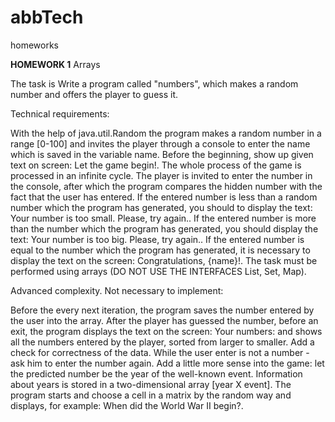 # abbTech
homeworks 

**HOMEWORK 1**
Arrays

The task is
Write a program called "numbers", which makes a random number and offers the player to guess it.

Technical requirements:

With the help of java.util.Random the program makes a random number in a range [0-100] and invites the player through a console to enter the name which is saved in the variable name.
Before the beginning, show up given text on screen: Let the game begin!.
The whole process of the game is processed in an infinite cycle.
The player is invited to enter the number in the console, after which the program compares the hidden number with the fact that the user has entered.
If the entered number is less than a random number which the program has generated, you should to display the text: Your number is too small. Please, try again.. If the entered number is more than the number which the program has generated, you should display the text: Your number is too big. Please, try again..
If the entered number is equal to the number which the program has generated, it is necessary to display the text on the screen: Congratulations, {name}!.
The task must be performed using arrays (DO NOT USE THE INTERFACES List, Set, Map).


Advanced complexity. Not necessary to implement:

Before the every next iteration, the program saves the number entered by the user into the array. After the player has guessed the number, before an exit, the program displays the text on the screen: Your numbers:  and shows all the numbers entered by the player, sorted from larger to smaller.
Add a check for correctness of the data. While the user enter is not a number - ask him to enter the number again.
Add a little more sense into the game: let the predicted number be the year of the well-known event. Information about years is stored in a two-dimensional array [year X event]. The program starts and choose a cell in a matrix by the random way and displays, for example: When did the World War II begin?.
